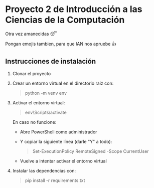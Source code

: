 # Proyecto 2 de Introducción a las Ciencias de la Computación
Otra vez amanecidas 😴</p>
Pongan emojis tambien, para que IAN nos apruebe 👍</p>
## Instrucciones de instalación
1. Clonar el proyecto
2. Crear un entorno virtual en el directorio raiz con:
    >python -m venv env
3. Activar el entorno virtual:
    >env\Scripts\activate</p>
    
    En caso no funcione:</p>
    - Abre PowerShell como administrador</p>
    - Y copiar la siguiente línea (darle "Y" a todo):</p>
        >Set-ExecutionPolicy RemoteSigned -Scope CurrentUser</p>
    - Vuelve a intentar activar el entorno virtual
4. Instalar las dependencias con:
    >pip install -r requirements.txt
